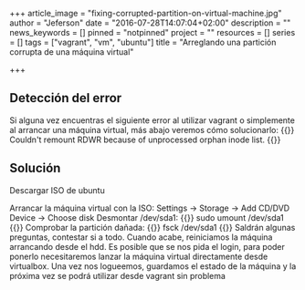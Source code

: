 +++
article_image = "fixing-corrupted-partition-on-virtual-machine.jpg"
author = "Jeferson"
date = "2016-07-28T14:07:04+02:00"
description = ""
news_keywords = []
pinned = "notpinned"
project = ""
resources = []
series = []
tags = ["vagrant", "vm", "ubuntu"]
title = "Arreglando una partición corrupta de una máquina virtual"

+++
## Detección del error
Si alguna vez encuentras el siguiente error al utilizar vagrant o simplemente al arrancar una máquina virtual, más abajo veremos cómo solucionarlo:
{{<highlight sh>}}
Couldn't remount RDWR because of unprocessed orphan inode list.
{{</highlight>}}
## Solución
Descargar ISO de ubuntu

Arrancar la máquina virtual con la ISO: Settings -> Storage -> Add CD/DVD Device -> Choose disk
Desmontar /dev/sda1:
{{<highlight sh>}}
sudo umount /dev/sda1
{{</highlight>}}
Comprobar la partición dañada:
{{<highlight sh>}}
fsck /dev/sda1
{{</highlight>}}
Saldrán algunas preguntas, contestar si a todo. Cuando acabe, reiniciamos la máquina arrancando desde el hdd. Es posible que se nos pida el login, para poder ponerlo necesitaremos lanzar la máquina virtual directamente desde virtualbox. Una vez nos logueemos, guardamos el estado de la máquina y la próxima vez se podrá utilizar desde vagrant sin problema
